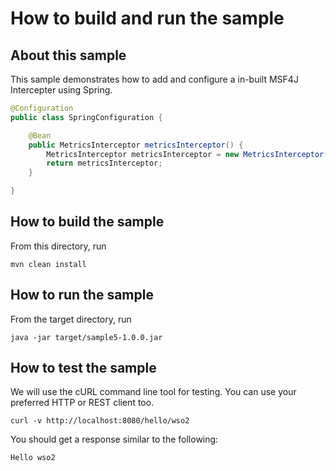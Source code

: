 # How to build and run the sample

## About this sample

This sample demonstrates how to add and configure a in-built MSF4J Intercepter using Spring.

```java
@Configuration
public class SpringConfiguration {

    @Bean
    public MetricsInterceptor metricsInterceptor() {
        MetricsInterceptor metricsInterceptor = new MetricsInterceptor();
        return metricsInterceptor;
    }

}
```

## How to build the sample

From this directory, run

```
mvn clean install
```

## How to run the sample

From the target directory, run
```
java -jar target/sample5-1.0.0.jar
```

## How to test the sample

We will use the cURL command line tool for testing. You can use your preferred HTTP or REST client too.

```
curl -v http://localhost:8080/hello/wso2
```

You should get a response similar to the following:

```
Hello wso2
```